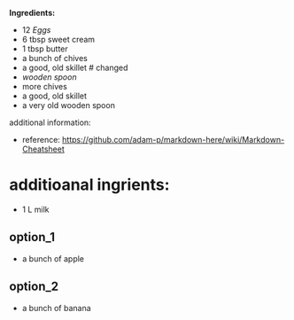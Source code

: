 **Ingredients:**

- 12 *Eggs*
- 6 tbsp sweet cream
- 1 tbsp butter
- a bunch of chives
- a good, old skillet # changed
- *wooden spoon*
- more chives
- a good, old skillet
- a very old wooden spoon

additional information:
- reference: https://github.com/adam-p/markdown-here/wiki/Markdown-Cheatsheet
# additioanal ingrients:
-  1 L milk
## option_1
- a bunch of apple
## option_2
- a bunch of banana


